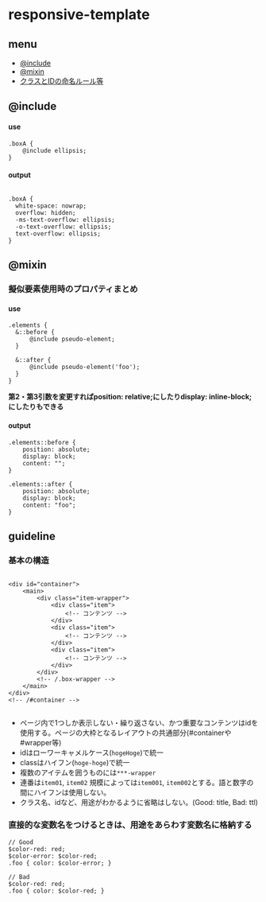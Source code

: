 # responsive-template  

## menu
* [@include](#include)
* [@mixin](#mixin)
* [クラスとIDの命名ルール等](#guideline)
  
  
  
## @include  

#### use  

```
.boxA {
	@include ellipsis;
}

```

#### output  


```

.boxA {
  white-space: nowrap;
  overflow: hidden;
  -ms-text-overflow: ellipsis;
  -o-text-overflow: ellipsis;
  text-overflow: ellipsis;
}

```


## @mixin  

### 擬似要素使用時のプロパティまとめ  
  
#### use  

  ```
  .elements {
	&::before {
		@include pseudo-element;
	}

	&::after {
		@include pseudo-element('foo');
	}
}
```
**第2・第3引数を変更すればposition: relative;にしたりdisplay: inline-block;にしたりもできる**

#### output  

```
.elements::before {
	position: absolute;
	display: block;
	content: "";
}

.elements::after {
	position: absolute;
	display: block;
	content: "foo";
}
```



## guideline  

### 基本の構造

```

<div id="container">
	<main>
		<div class="item-wrapper">
			<div class="item">
				<!-- コンテンツ -->
			</div>
			<div class="item">
				<!-- コンテンツ -->
			</div>
			<div class="item">
				<!-- コンテンツ -->
			</div>
		</div>
		<!-- /.box-wrapper -->
	</main>
</div>
<!-- /#container -->


```

* ページ内で1つしか表示しない・繰り返さない、かつ重要なコンテンツはidを使用する。ページの大枠となるレイアウトの共通部分(#containerや#wrapper等)
* idはローワーキャメルケース(`hogeHoge`)で統一
* classはハイフン(`hoge-hoge`)で統一
* 複数のアイテムを囲うものには`***-wrapper`
* 連番は`item01`, `item02` 規模によっては`item001`, `item002`とする。語と数字の間にハイフンは使用しない。
* クラス名、idなど、用途がわかるように省略はしない。(Good: title, Bad: ttl)


### 直接的な変数名をつけるときは、用途をあらわす変数名に格納する
  
```
// Good
$color-red: red;
$color-error: $color-red;
.foo { color: $color-error; }

```

```
// Bad
$color-red: red;
.foo { color: $color-red; }

```